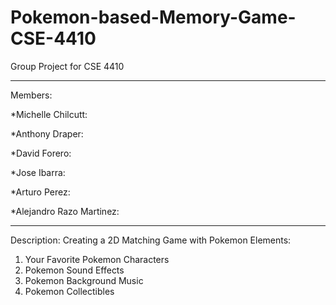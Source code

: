 # Pokemon-based-Memory-Game-CSE-4410
Group Project for CSE 4410
******************************************
Members:

*Michelle Chilcutt:

*Anthony Draper:

*David Forero:

*Jose Ibarra:

*Arturo Perez:

*Alejandro Razo Martinez:
*******************************************************
Description: Creating a 2D Matching Game with Pokemon Elements:
1. Your Favorite Pokemon Characters
2. Pokemon Sound Effects
3. Pokemon Background Music
4. Pokemon Collectibles
